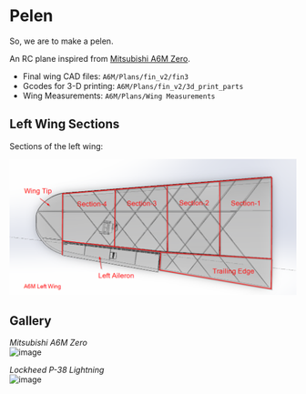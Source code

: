 # Pelen
So, we are to make a pelen.

An RC plane inspired from [Mitsubishi A6M Zero](https://en.wikipedia.org/wiki/Mitsubishi_A6M_Zero).

- Final wing CAD files: `A6M/Plans/fin_v2/fin3`
- Gcodes for 3-D printing: `A6M/Plans/fin_v2/3d_print_parts`
- Wing Measurements: `A6M/Plans/Wing Measurements`

## Left Wing Sections
Sections of the left wing:

![alt text](https://github.com/Nesasio/pelen/blob/main/A6M/Plans/fin_v2/fin3/A6M%20Left%20Wing%20Sections.png)

## Gallery
*Mitsubishi A6M Zero*   
![image](https://github.com/Nesasio/pelen/assets/110229836/74d7b1af-e2c6-454d-8387-7c680a79046c)

*Lockheed P-38 Lightning*   
![image](https://github.com/Nesasio/pelen/assets/110229836/3f997a87-c22e-494a-805d-4fdd997e0c54)
